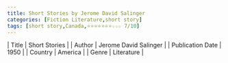 ```yaml
---
title: Short Stories by Jerome David Salinger
categories: [Fiction Literature,short story]
tags: [short story,Canada,⭐⭐⭐⭐⭐⭐⭐☆☆☆ 7/10]
---
```

        
| Title | Short Stories  |
| Author |  Jerome David Salinger  |
| Publication Date | 1950   |
| Country | America |
| Genre | Literature  |
        